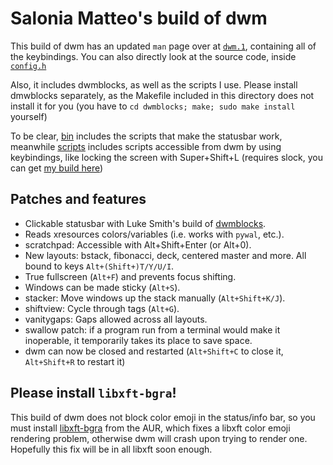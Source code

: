 # Salonia Matteo's build of dwm

This build of dwm has an updated `man` page over at [`dwm.1`](https://github.com/GoDzM4TT3O/dwm/blob/master/dwm.1), containing all of the keybindings. You can also directly look at the source code, inside [`config.h`](https://github.com/GoDzM4TT3O/dwm/blob/master/config.h)

Also, it includes dwmblocks, as well as the scripts I use. Please install dmwblocks separately, as the Makefile included in this directory does not install it for you (you have to `cd dwmblocks; make; sudo make install` yourself)

To be clear, [bin](https://github.com/GoDzM4TT3O/dwm/master/dwmblocks/bin) includes the scripts that make the statusbar work, meanwhile [scripts](https://github.com/GoDzM4TT3O/dwm/master/scripts) includes scripts accessible from dwm by using keybindings, like locking the screen with Super+Shift+L (requires slock, you can get [my build here](https://github.com/GoDzM4TT3O/dotfiles/tree/master/slock))

## Patches and features

- Clickable statusbar with Luke Smith's build of [dwmblocks](https://github.com/lukesmithxyz/dwmblocks).
- Reads xresources colors/variables (i.e. works with `pywal`, etc.).
- scratchpad: Accessible with Alt+Shift+Enter (or Alt+0).
- New layouts: bstack, fibonacci, deck, centered master and more. All bound to keys `Alt+(Shift+)T/Y/U/I`.
- True fullscreen (`Alt+F`) and prevents focus shifting.
- Windows can be made sticky (`Alt+S`).
- stacker: Move windows up the stack manually (`Alt+Shift+K/J`).
- shiftview: Cycle through tags (`Alt+G`).
- vanitygaps: Gaps allowed across all layouts.
- swallow patch: if a program run from a terminal would make it inoperable, it temporarily takes its place to save space.
- dwm can now be closed and restarted (`Alt+Shift+C` to close it, `Alt+Shift+R` to restart it)

## Please install `libxft-bgra`!

This build of dwm does not block color emoji in the status/info bar, so you must install [libxft-bgra](https://aur.archlinux.org/packages/libxft-bgra/) from the AUR, which fixes a libxft color emoji rendering problem, otherwise dwm will crash upon trying to render one. Hopefully this fix will be in all libxft soon enough.
